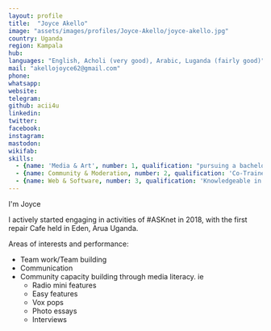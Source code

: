 ```yaml
---
layout: profile
title:  "Joyce Akello"
image: "assets/images/profiles/Joyce-Akello/joyce-akello.jpg"
country: Uganda
region: Kampala
hub: 
languages: "English, Acholi (very good), Arabic, Luganda (fairly good)"
mail: "akellojoyce62@gmail.com"
phone: 
whatsapp: 
website: 
telegram: 
github: acii4u
linkedin: 
twitter: 
facebook: 
instagram: 
mastodon: 
wikifab:
skills:
  - {name: 'Media & Art', number: 1, qualification: "pursuing a bachelor's degree in journalism and Communication. Actively participated in #ASKnet media literacy trainings"}
  - {name: Community & Moderation, number: 2, qualification: 'Co-Trainer in capacity building, #ASKnet'}
  - {name: Web & Software, number: 3, qualification: 'Knowledgeable in the use of platforms like github, wikifab for online team work and co-creation'}
---
```

I'm Joyce

I actively started engaging in activities of #ASKnet in 2018, with the first repair Cafe held in Eden, Arua Uganda.

Areas of interests and performance:
- Team work/Team building
- Communication
- Community capacity building through media literacy. ie
  - Radio mini features
  - Easy features
  - Vox pops
  - Photo essays
  - Interviews